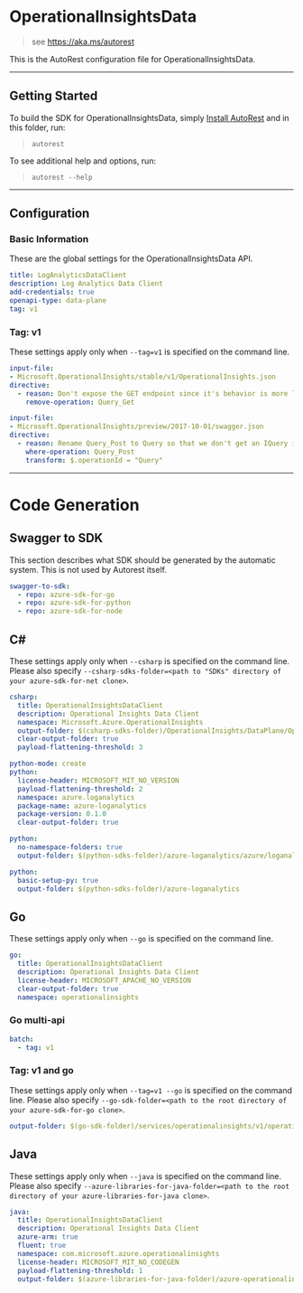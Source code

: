 # OperationalInsightsData

> see https://aka.ms/autorest

This is the AutoRest configuration file for OperationalInsightsData.

---

## Getting Started

To build the SDK for OperationalInsightsData, simply [Install AutoRest](https://aka.ms/autorest/install) and in this folder, run:

> `autorest`

To see additional help and options, run:

> `autorest --help`
---

## Configuration

### Basic Information

These are the global settings for the OperationalInsightsData API.

``` yaml
title: LogAnalyticsDataClient
description: Log Analytics Data Client
add-credentials: true
openapi-type: data-plane
tag: v1
```

### Tag: v1

These settings apply only when `--tag=v1` is specified on the command line.

``` yaml $(tag) == 'v1'
input-file:
- Microsoft.OperationalInsights/stable/v1/OperationalInsights.json
directive:
  - reason: Don't expose the GET endpoint since it's behavior is more limited than POST
    remove-operation: Query_Get
```

``` yaml $(tag) == '20171001'
input-file:
- Microsoft.OperationalInsights/preview/2017-10-01/swagger.json
directive:
  - reason: Rename Query_Post to Query so that we don't get an IQuery interface with 1 operation
    where-operation: Query_Post
    transform: $.operationId = "Query"
```

---

# Code Generation


## Swagger to SDK

This section describes what SDK should be generated by the automatic system.
This is not used by Autorest itself.

``` yaml $(swagger-to-sdk)
swagger-to-sdk:
  - repo: azure-sdk-for-go
  - repo: azure-sdk-for-python
  - repo: azure-sdk-for-node
```

## C#

These settings apply only when `--csharp` is specified on the command line.
Please also specify `--csharp-sdks-folder=<path to "SDKs" directory of your azure-sdk-for-net clone>`.

```yaml $(csharp)
csharp:
  title: OperationalInsightsDataClient
  description: Operational Insights Data Client
  namespace: Microsoft.Azure.OperationalInsights
  output-folder: $(csharp-sdks-folder)/OperationalInsights/DataPlane/OperationalInsights/Generated
  clear-output-folder: true
  payload-flattening-threshold: 3
```

``` yaml $(python)
python-mode: create
python:
  license-header: MICROSOFT_MIT_NO_VERSION
  payload-flattening-threshold: 2
  namespace: azure.loganalytics
  package-name: azure-loganalytics
  package-version: 0.1.0
  clear-output-folder: true
```
``` yaml $(python) && $(python-mode) == 'update'
python:
  no-namespace-folders: true
  output-folder: $(python-sdks-folder)/azure-loganalytics/azure/loganalytics
```
``` yaml $(python) && $(python-mode) == 'create'
python:
  basic-setup-py: true
  output-folder: $(python-sdks-folder)/azure-loganalytics
```

## Go

These settings apply only when `--go` is specified on the command line.

``` yaml $(go)
go:
  title: OperationalInsightsDataClient
  description: Operational Insights Data Client
  license-header: MICROSOFT_APACHE_NO_VERSION
  clear-output-folder: true
  namespace: operationalinsights
```

### Go multi-api

``` yaml $(go) && $(multiapi)
batch:
  - tag: v1
```

### Tag: v1 and go

These settings apply only when `--tag=v1 --go` is specified on the command line.
Please also specify `--go-sdk-folder=<path to the root directory of your azure-sdk-for-go clone>`.

``` yaml $(tag)=='v1' && $(go)
output-folder: $(go-sdk-folder)/services/operationalinsights/v1/operationalinsights
```


## Java

These settings apply only when `--java` is specified on the command line.
Please also specify `--azure-libraries-for-java-folder=<path to the root directory of your azure-libraries-for-java clone>`.

``` yaml $(java)
java:
  title: OperationalInsightsDataClient
  description: Operational Insights Data Client
  azure-arm: true
  fluent: true
  namespace: com.microsoft.azure.operationalinsights
  license-header: MICROSOFT_MIT_NO_CODEGEN
  payload-flattening-threshold: 1
  output-folder: $(azure-libraries-for-java-folder)/azure-operationalinsights
```